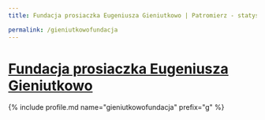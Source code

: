 ```yaml
---
title: Fundacja prosiaczka Eugeniusza Gieniutkowo | Patromierz - statystyki Patronite.pl

permalink: /gieniutkowofundacja
---
```


# [Fundacja prosiaczka Eugeniusza Gieniutkowo](https://patronite.pl/gieniutkowofundacja)

{% include profile.md name="gieniutkowofundacja" prefix="g" %}
